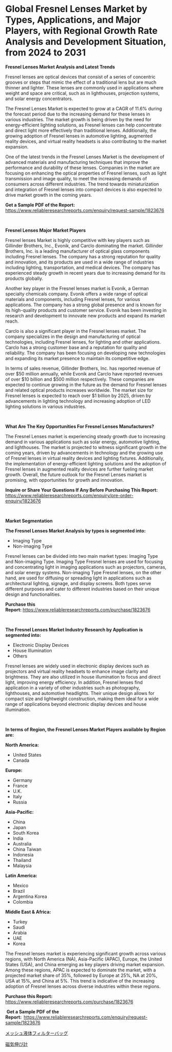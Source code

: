 <p><h1>Global Fresnel Lenses Market by Types, Applications, and Major Players, with Regional Growth Rate Analysis and Development Situation, from 2024 to 2031</h1></p><p><strong>Fresnel Lenses Market Analysis and Latest Trends</strong></p>
<p><p>Fresnel lenses are optical devices that consist of a series of concentric grooves or steps that mimic the effect of a traditional lens but are much thinner and lighter. These lenses are commonly used in applications where weight and space are critical, such as in lighthouses, projection systems, and solar energy concentrators.</p><p>The Fresnel Lenses Market is expected to grow at a CAGR of 11.6% during the forecast period due to the increasing demand for these lenses in various industries. The market growth is being driven by the need for energy-efficient lighting solutions, as Fresnel lenses can help concentrate and direct light more effectively than traditional lenses. Additionally, the growing adoption of Fresnel lenses in automotive lighting, augmented reality devices, and virtual reality headsets is also contributing to the market expansion.</p><p>One of the latest trends in the Fresnel Lenses Market is the development of advanced materials and manufacturing techniques that improve the performance and durability of these lenses. Companies in the market are focusing on enhancing the optical properties of Fresnel lenses, such as light transmission and image quality, to meet the increasing demands of consumers across different industries. The trend towards miniaturization and integration of Fresnel lenses into compact devices is also expected to drive market growth in the coming years.</p></p>
<p><strong>Get a Sample PDF of the Report:&nbsp;</strong> <a href="https://www.reliableresearchreports.com/enquiry/request-sample/1823676">https://www.reliableresearchreports.com/enquiry/request-sample/1823676</a></p>
<p>&nbsp;</p>
<p><strong>Fresnel Lenses Major Market Players</strong></p>
<p><p>Fresnel lenses Market is highly competitive with key players such as Gillinder Brothers, Inc., Evonik, and Carclo dominating the market. Gillinder Brothers, Inc. is a leading manufacturer of optical glass components including Fresnel lenses. The company has a strong reputation for quality and innovation, and its products are used in a wide range of industries including lighting, transportation, and medical devices. The company has experienced steady growth in recent years due to increasing demand for its products globally.</p><p>Another key player in the Fresnel lenses market is Evonik, a German specialty chemicals company. Evonik offers a wide range of optical materials and components, including Fresnel lenses, for various applications. The company has a strong global presence and is known for its high-quality products and customer service. Evonik has been investing in research and development to innovate new products and expand its market reach.</p><p>Carclo is also a significant player in the Fresnel lenses market. The company specializes in the design and manufacturing of optical technologies, including Fresnel lenses, for lighting and other applications. Carclo has a strong customer base and a reputation for quality and reliability. The company has been focusing on developing new technologies and expanding its market presence to maintain its competitive edge.</p><p>In terms of sales revenue, Gillinder Brothers, Inc. has reported revenue of over $50 million annually, while Evonik and Carclo have reported revenues of over $10 billion and $500 million respectively. These companies are expected to continue growing in the future as the demand for Fresnel lenses and related optical products increases worldwide. The market size for Fresnel lenses is expected to reach over $1 billion by 2025, driven by advancements in lighting technology and increasing adoption of LED lighting solutions in various industries.</p></p>
<p>&nbsp;</p>
<p><strong>What Are The Key Opportunities For Fresnel Lenses Manufacturers?</strong></p>
<p><p>The Fresnel Lenses market is experiencing steady growth due to increasing demand in various applications such as solar energy, automotive lighting, and lighthouses. The market is projected to witness significant growth in the coming years, driven by advancements in technology and the growing use of Fresnel lenses in virtual reality devices and lighting fixtures. Additionally, the implementation of energy-efficient lighting solutions and the adoption of Fresnel lenses in augmented reality devices are further fueling market growth. Overall, the future outlook for the Fresnel Lenses market is promising, with opportunities for growth and innovation.</p></p>
<p><strong>Inquire or Share Your Questions If Any Before Purchasing This Report:</strong> <a href="https://www.reliableresearchreports.com/enquiry/pre-order-enquiry/1823676">https://www.reliableresearchreports.com/enquiry/pre-order-enquiry/1823676</a></p>
<p>&nbsp;</p>
<p><strong>Market Segmentation</strong></p>
<p><strong>The Fresnel Lenses Market Analysis by types is segmented into:</strong></p>
<p><ul><li>Imaging Type</li><li>Non-imaging Type</li></ul></p>
<p><p>Fresnel lenses can be divided into two main market types: Imaging Type and Non-imaging Type. Imaging Type Fresnel lenses are used for focusing and concentrating light in imaging applications such as projectors, cameras, and solar energy systems. Non-imaging Type Fresnel lenses, on the other hand, are used for diffusing or spreading light in applications such as architectural lighting, signage, and display screens. Both types serve different purposes and cater to different industries based on their unique design and functionalities.</p></p>
<p><strong>Purchase this Report:&nbsp;</strong><a href="https://www.reliableresearchreports.com/purchase/1823676">https://www.reliableresearchreports.com/purchase/1823676</a></p>
<p>&nbsp;</p>
<p><strong>The Fresnel Lenses Market Industry Research by Application is segmented into:</strong></p>
<p><ul><li>Electronic Display Devices</li><li>House Illumination</li><li>Others</li></ul></p>
<p><p>Fresnel lenses are widely used in electronic display devices such as projectors and virtual reality headsets to enhance image clarity and brightness. They are also utilized in house illumination to focus and direct light, improving energy efficiency. In addition, Fresnel lenses find application in a variety of other industries such as photography, lighthouses, and automotive headlights. Their unique design allows for compact size and lightweight construction, making them ideal for a wide range of applications beyond electronic display devices and house illumination.</p></p>
<p>&nbsp;</p>
<p><strong>In terms of Region, the Fresnel Lenses Market Players available by Region are:</strong></p>
<p>
    <p> <strong> North America: </strong>
        <ul>
            <li>United States</li>
            <li>Canada</li>
        </ul>
        </p> 
    <p> <strong> Europe: </strong>
        <ul>
            <li>Germany</li>
            <li>France</li>
            <li>U.K.</li>
            <li>Italy</li>
            <li>Russia</li>
        </ul>
        </p> 
    <p> <strong> Asia-Pacific: </strong>
        <ul>
            <li>China</li>
            <li>Japan</li>
            <li>South Korea</li>
            <li>India</li>
            <li>Australia</li>
            <li>China Taiwan</li>
            <li>Indonesia</li>
            <li>Thailand</li>
            <li>Malaysia</li>
        </ul>
        </p> 
    <p> <strong> Latin America: </strong>
        <ul>
            <li>Mexico</li>
            <li>Brazil</li>
            <li>Argentina Korea</li>
            <li>Colombia</li>
        </ul>
        </p> 
    <p> <strong> Middle East & Africa: </strong>
        <ul>
            <li>Turkey</li>
            <li>Saudi</li>
            <li>Arabia</li>
            <li>UAE</li>
            <li>Korea</li>
        </ul>
    </p>
    </p>
<p><p>The Fresnel lenses market is experiencing significant growth across various regions, with North America (NA), Asia-Pacific (APAC), Europe, the United States (USA), and China emerging as key players driving market expansion. Among these regions, APAC is expected to dominate the market, with a projected market share of 35%, followed by Europe at 25%, NA at 20%, USA at 15%, and China at 5%. This trend is indicative of the increasing adoption of Fresnel lenses across diverse industries within these regions.</p></p>
<p><strong>Purchase this Report: </strong><a href="https://www.reliableresearchreports.com/purchase/1823676">https://www.reliableresearchreports.com/purchase/1823676</a></p>
<p>&nbsp;<strong>Get a Sample PDF of the Report:&nbsp;&nbsp;</strong><a href="https://www.reliableresearchreports.com/enquiry/request-sample/1823676">https://www.reliableresearchreports.com/enquiry/request-sample/1823676</a></p>
<p><strong></strong></p>
<p><p><a href="https://medium.com/@johneahan44556754/%E3%83%A1%E3%83%83%E3%82%B7%E3%83%A5%E6%B6%B2%E4%BD%93%E3%83%95%E3%82%A3%E3%83%AB%E3%82%BF%E3%83%BC%E3%83%90%E3%83%83%E3%82%B0%E3%81%AE%E5%B8%82%E5%A0%B4%E5%8B%95%E5%90%91%E3%81%A8%E5%B8%82%E5%A0%B4%E5%88%86%E6%9E%90%E3%81%AF-2024%E5%B9%B4%E3%81%8B%E3%82%892031%E5%B9%B4%E3%81%BE%E3%81%A7%E3%81%AE%E6%9C%9F%E9%96%93%E3%81%AB%E4%BA%88%E6%B8%AC%E3%81%95%E3%82%8C%E3%81%A6%E3%81%84%E3%81%BE%E3%81%99-eeb59a6fd2e1">メッシュ液体フィルターバッグ</a></p><p><a href="https://medium.com/@craigurcottrte8/%E7%A3%81%E6%B0%97%E5%BC%8F%E4%BC%B8%E9%95%B7%E8%A8%88%E5%B8%82%E5%A0%B4-%E5%B8%82%E5%A0%B4%E3%82%B7%E3%82%A7%E3%82%A2-%E5%B8%82%E5%A0%B4%E3%83%88%E3%83%AC%E3%83%B3%E3%83%89-%E3%81%8A%E3%82%88%E3%81%B3%E5%B0%86%E6%9D%A5%E3%81%AE%E6%88%90%E9%95%B7%E3%82%92%E6%8E%A2%E3%82%8B-61b21da0a97b">磁気伸び計</a></p></p>